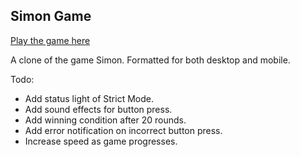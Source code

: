## Simon Game

[Play the game here](https://beeboobeep.github.io/simon-clone)

A clone of the game Simon. Formatted for both desktop and mobile.

Todo:
- Add status light of Strict Mode.
- Add sound effects for button press.
- Add winning condition after 20 rounds.
- Add error notification on incorrect button press.
- Increase speed as game progresses.
